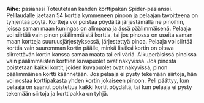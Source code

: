 **Aihe:** pasianssi
Toteutetaan kahden korttipakan Spider-pasianssi. Pelilaudalle jaetaan 54 korttia kymmeneen pinoon ja pelaajan tavoitteena on tyhjentää pöytä.
Kortteja voi poistaa pöydältä järjestämällä ne pinoihin, joissa saman maan kuningas on alimpana ja ässä päälimmäisenä. Pelaaja voi siirtää vain pinon päälimmäistä korttia, tai jos pinossa on useita saman maan kortteja suuruusjärjestyksessä, järjestettyä pinoa. Pelaaja voi siirtää korttia vain suuremman kortin päälle, minkä lisäksi kortin on oltava siirrettävän kortin kanssa samaa maata tai eri väriä.
Alkuperäisissä pinoissa vain päälimmäisten korttien kuvapuolet ovat näkyvissä. Jos pinosta poistetaan kaikki kortit, joiden kuvapuolet ovat näkyvissä, pinon päälimmäinen kortti käännetään. Jos pelaaja ei pysty tekemään siirtoja, hän voi nostaa korttipakasta yhden kortin jokaiseen pinoon. Peli päättyy, kun pelaaja on saanut poistettua kaikki kortit pöydältä, tai kun pelaaja ei pysty tekemään siirtoja ja korttipakka on tyhjä.
